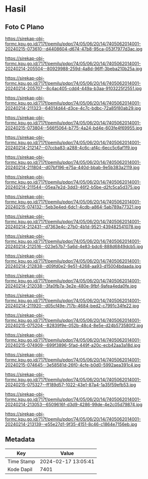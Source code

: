 # Hasil

## Foto C Plano

https://sirekap-obj-formc.kpu.go.id/717f/pemilu/pdpr/74/05/06/20/14/7405062014001-20240215-073610--d4408604-d674-47b8-95ca-053f7977d3ac.jpg

https://sirekap-obj-formc.kpu.go.id/717f/pemilu/pdpr/74/05/06/20/14/7405062014001-20240214-205504--80929988-259d-4a8d-96ff-3beba210b25a.jpg

https://sirekap-obj-formc.kpu.go.id/717f/pemilu/pdpr/74/05/06/20/14/7405062014001-20240214-205707--8c4ac405-cdd4-449a-b3aa-9103225f2551.jpg

https://sirekap-obj-formc.kpu.go.id/717f/pemilu/pdpr/74/05/06/20/14/7405062014001-20240214-211323--64014d44-d3ce-4c7c-bdbc-72a85f80ab29.jpg

https://sirekap-obj-formc.kpu.go.id/717f/pemilu/pdpr/74/05/06/20/14/7405062014001-20240215-073804--566f5064-b775-4a24-bd4e-603fe4f69955.jpg

https://sirekap-obj-formc.kpu.go.id/717f/pemilu/pdpr/74/05/06/20/14/7405062014001-20240214-212147--07ccba83-a288-4c6c-af4c-6ecc5c6af1f9.jpg

https://sirekap-obj-formc.kpu.go.id/717f/pemilu/pdpr/74/05/06/20/14/7405062014001-20240214-211804--d07bf196-e75a-440d-bbab-9e5b383a2119.jpg

https://sirekap-obj-formc.kpu.go.id/717f/pemilu/pdpr/74/05/06/20/14/7405062014001-20240214-211544--05ea7e2d-3dd3-46f2-b5be-d2fc5ca5d375.jpg

https://sirekap-obj-formc.kpu.go.id/717f/pemilu/pdpr/74/05/06/20/14/7405062014001-20240215-074132--5eb3e4ed-6dc1-4cdb-a864-5ab789a77321.jpg

https://sirekap-obj-formc.kpu.go.id/717f/pemilu/pdpr/74/05/06/20/14/7405062014001-20240214-212431--d7363e4c-27b0-4b1d-9521-439482541078.jpg

https://sirekap-obj-formc.kpu.go.id/717f/pemilu/pdpr/74/05/06/20/14/7405062014001-20240214-212516--023e57b7-5a6d-4e83-bdc6-888d6849dcb5.jpg

https://sirekap-obj-formc.kpu.go.id/717f/pemilu/pdpr/74/05/06/20/14/7405062014001-20240214-212838--d09fd0e2-9e51-4268-aa93-d15004bdaada.jpg

https://sirekap-obj-formc.kpu.go.id/717f/pemilu/pdpr/74/05/06/20/14/7405062014001-20240214-212038--3fa0fb7a-3e2e-480e-9fbf-9afea4eda0fe.jpg

https://sirekap-obj-formc.kpu.go.id/717f/pemilu/pdpr/74/05/06/20/14/7405062014001-20240214-211920--d05cf49e-717b-4684-bed2-c7991c34fe22.jpg

https://sirekap-obj-formc.kpu.go.id/717f/pemilu/pdpr/74/05/06/20/14/7405062014001-20240215-075204--82839f9e-052b-48c4-8e5e-d24b573580f2.jpg

https://sirekap-obj-formc.kpu.go.id/717f/pemilu/pdpr/74/05/06/20/14/7405062014001-20240215-074909--699f3896-5fad-449f-a20c-ecb42aa3a18d.jpg

https://sirekap-obj-formc.kpu.go.id/717f/pemilu/pdpr/74/05/06/20/14/7405062014001-20240215-074645--3e58581d-26f0-4cfe-b0d0-5992aea391c4.jpg

https://sirekap-obj-formc.kpu.go.id/717f/pemilu/pdpr/74/05/06/20/14/7405062014001-20240215-075327--ff189d57-1022-43e1-87a4-1a35f59efb53.jpg

https://sirekap-obj-formc.kpu.go.id/717f/pemilu/pdpr/74/05/06/20/14/7405062014001-20240214-213053--6509616f-d3d9-4286-99de-4e2c05d79874.jpg

https://sirekap-obj-formc.kpu.go.id/717f/pemilu/pdpr/74/05/06/20/14/7405062014001-20240214-213139--e55e27d1-9f35-4151-8c46-c1864e7156eb.jpg


## Metadata

| Key        | Value               |
| ---------- | ------------------- |
| Time Stamp | 2024-02-17 13:05:41 |
| Kode Dapil | 7401                |




